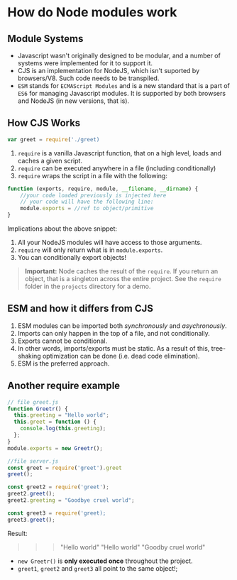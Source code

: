 # How do Node modules work

## Module Systems

- Javascript wasn't originally designed to be modular, and a number of systems were implemented for it to support it.
- CJS is an implementation for NodeJS, which isn't suported by browsers/V8. Such code needs to be transpiled.
- `ESM` stands for `ECMAScript Modules` and is a new standard that is a part of `ES6` for managing Javascript modules. It is supported by both browsers and NodeJS (in new versions, that is).

## How CJS Works

```javascript
var greet = require('./greet)
```

1. `require` is a vanilla Javascript function, that on a high level, loads and caches a given script.
2. `require` can be executed anywhere in a file (including conditionally)
3. `require` wraps the script in a file with the following:

```javascript
function (exports, require, module, __filename, __dirname) {
    //your code loaded previously is injected here
    // your code will have the following line:
    module.exports = //ref to object/primitive
}
```

Implications about the above snippet:

1. All your NodeJS modules will have access to those arguments.
2. `require` will only return what is in `module.exports`.
3. You can conditionally export objects!

> **Important:** Node caches the result of the `require`. If you return an object, that is a singleton across the entire project. See the `require` folder in the `projects` directory for a demo.

## ESM and how it differs from CJS

1. ESM modules can be imported both _synchronously_ and _asychronously_.
2. Imports can only happen in the top of a file, and not conditionally.
3. Exports cannot be conditional.
4. In other words, imports/exports must be static. As a result of this, tree-shaking optimization can be done (i.e. dead code elimination).
5. ESM is the preferred approach.

## Another require example

```javascript
// file greet.js
function Greetr() {
  this.greeting = "Hello world";
  this.greet = function () {
    console.log(this.greeting);
  };
}
module.exports = new Greetr();

//file server.js
const greet = require('greet').greet
greet();

const greet2 = require('greet');
greet2.greet();
greet2.greeting = "Goodbye cruel world";

const greet3 = require('greet);
greet3.greet();
```

Result:

> > > "Hello world"
> > > "Hello world"
> > > "Goodby cruel world"

- `new Greetr()` is **only executed once** throughout the project.
- `greet1`, `greet2` and `greet3` all point to the same object!;
